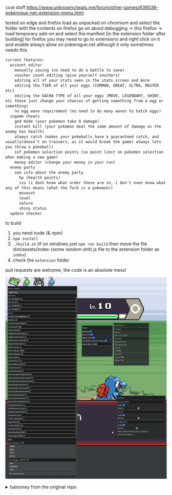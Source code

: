 cool stuff
https://www.unknowncheats.me/forum/other-games/636038-pokerogue-net-extension-menu.html

tested on edge and firefox
load as unpacked on chromium and select the folder with the contents
on firefox go on about:debugging -> this firefox -> load temporary add-on and select the manifest [in the extension folder after building]
for firefox you may need to go to extensions and right click on it and enable always allow on pokerogue.net although it only sometimes needs this
```
current features:
  account editor
    manually saving (no need to do a battle to save)
    voucher count editing (give yourself vouchers)
    editing all of your stats seen in the stats screen and more
    editing the TIER of all your eggs (COMMON, GREAT, ULTRA, MASTER etc)
    editing the GACHA TYPE of all your eggs (MOVE, LEGENDARY, SHINY, etc these just change your chances of getting something from a egg or something)
    no egg wave requirement (no need to do many waves to hatch eggs)
  ingame cheats
    god mode (your pokemon take 0 damage)
    instant kill (your pokemon deal the same amount of damage as the enemy has health)
    always catch (makes your pokeballs have a guaranteed catch, and usually(doesn't on trainers, as it would break the game) always lets you throw a pokeball)
    inf pokemon selection points (no point limit on pokemon selection when making a new game)
    money editor (change your money in your run)
  enemy party
    see info about the enemy party
      hp (health points)
      ivs (i dont know what order these are in, i don't even know what any of this means (what the fuck is a pokemon))
      moveset
      level
      nature
      shiny status
  update checker
```

to build
1. you need node (& npm)
2. `npm install`
3. `./build.sh` (if on windows just `npm run build` then move the file dist/assets/index-(some random shit).js file to the extension folder as `index`)
4. check the `extension` folder

pull requests are welcome, the code is an absolute mess!

![alt text](picture.png)

<details>
<summary>balooney from the original repo</summary>
<picture><img src="./public/images/logo.png" width="300" alt="PokéRogue"></picture>

PokéRogue is a browser based Pokémon fangame heavily inspired by the roguelite genre. Battle endlessly while gathering stacking items, exploring many different biomes, fighting trainers, bosses, and more! 

# Contributing
## 🛠️ Development
If you have the motivation and experience with Typescript/Javascript (or are willing to learn) please feel free to fork the repository and make pull requests with contributions. If you don't know what to work on but want to help, reference the below **To-Do** section or the **#feature-vote** channel in the discord. 

### 💻 Environment Setup
#### Prerequisites
- node: 20.13.1
- npm: [how to install](https://docs.npmjs.com/downloading-and-installing-node-js-and-npm)

#### Running Locally
1. Clone the repo and in the root directory run `npm install`
    - *if you run into any errors, reach out in the **#dev-corner** channel in discord*
2. Run `npm run start:dev` to locally run the project in `localhost:8000`

#### Linting
We're using ESLint as our common linter and formatter. It will run automatically during the pre-commit hook but if you would like to manually run it, use the `npm run eslint` script. 

### ❔ FAQ 

**How do I test a new _______?**
- In the `src/overrides.ts` file there are overrides for most values you'll need to change for testing


## 🪧 To Do
Check out [Github Issues](https://github.com/pagefaultgames/pokerogue/issues) to see how can you help us!

# 📝 Credits
> If this project contains assets you have produced and you do not see your name here, **please** reach out.

### 🎵 BGM
  - Pokémon Mystery Dungeon: Explorers of Sky
    - Arata Iiyoshi
    - Hideki Sakamoto
    - Keisuke Ito
    - Ken-ichi Saito
    - Yoshihiro Maeda
  - Pokémon Black/White
    - Go Ichinose
    - Hitomi Sato
    - Shota Kageyama
  - Pokémon Mystery Dungeon: Rescue Team DX
    - Keisuke Ito
    - Arata Iiyoshi
    - Atsuhiro Ishizuna
  - Pokémon Black/White 2
  - Firel (Custom Metropolis and Laboratory biome music)
  - Lmz (Custom Jungle biome music)

### 🎵 Sound Effects
  - Pokémon Emerald
  - Pokémon Black/White

### 🎨 Backgrounds
  - Squip (Paid Commissions)
  - Contributions by Someonealive-QN

### 🎨 UI
  - GAMEFREAK
  - LJ Birdman

### 🎨 Pagefault Games Intro
  - Spectremint

### 🎨 Game Logo
  - Gonstar (Paid Commission)

### 🎨 Trainer Sprites
  - GAMEFREAK (Pokémon Black/White 2, Pokémon Diamond/Pearl)
  - kyledove
  - Brumirage
  - pkmn_realidea (Paid Commissions)

### 🎨 Trainer Portraits
  - pkmn_realidea (Paid Commissions)

### 🎨 Pokemon Sprites and Animation
  - GAMEFREAK (Pokémon Black/White 2)
  - Smogon Sprite Project (Various Artists)
  - Skyflyer
  - Nolo33
  - Ebaru
  - EricLostie
  - KingOfThe-X-Roads
  - kiriaura
  - Caruban
  - Sopita_Yorita
  - Azrita
  - AshnixsLaw
  - Hellfire0raptor
  - RetroNC
  - Franark122k
  - OldSoulja
  - PKMarioG
  - ItsYugen
  - lucasomi
  - Pkm Sinfonia
  - Poki Papillon
  - Fleimer_
  - bizcoeindoloro
  - mangalos810
  - Involuntary-Twitch
  - selstar

### 🎨 Move Animations
  - Pokémon Reborn

</details>